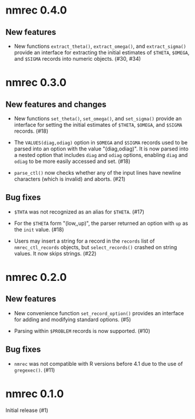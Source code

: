 # nmrec 0.4.0

## New features

* New functions `extract_theta()`, `extract_omega()`, and
  `extract_sigma()` provide an interface for extracting the initial
  estimates of `$THETA`, `$OMEGA`, and `$SIGMA` records into numeric
  objects.  (#30, #34)


# nmrec 0.3.0

## New features and changes

* New functions `set_theta()`, `set_omega()`, and `set_sigma()`
  provide an interface for setting the initial estimates of `$THETA`,
  `$OMEGA`, and `$SIGMA` records.  (#18)

* The `VALUES(diag,odiag)` option in `$OMEGA` and `$SIGMA` records
  used to be parsed into an option with the value "(diag,odiag)".  It
  is now parsed into a nested option that includes `diag` and `odiag`
  options, enabling `diag` and `odiag` to be more easily accessed and
  set.  (#18)

* `parse_ctl()` now checks whether any of the input lines have newline
  characters (which is invalid) and aborts.  (#21)

## Bug fixes

* `$THTA` was not recognized as an alias for `$THETA`.  (#17)

* For the `$THETA` form "(low,,up)", the parser returned an option
  with `up` as the `init` value.  (#18)

* Users may insert a string for a record in the `records` list of
  `nmrec_ctl_records` objects, but `select_records()` crashed on
  string values.  It now skips strings.  (#22)

# nmrec 0.2.0

## New features

* New convenience function `set_record_option()` provides an interface
  for adding and modifying standard options.  (#5)

* Parsing within `$PROBLEM` records is now supported. (#10)

## Bug fixes

* `nmrec` was not compatible with R versions before 4.1 due to the use
   of `gregexec()`.  (#11)


# nmrec 0.1.0

Initial release (#1)
